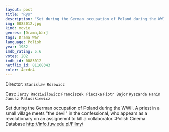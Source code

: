 ```yaml
---
layout: post
title: "Rys"
description: "Set during the German occupation of Poland during the WWII. A priest in a small village meets the devil in the confessional, who appears as a revolutionary on an assignemnt to kill a collaborator..."
img: 0083012.jpg
kind: movie
genres: [Drama,War]
tags: Drama War 
language: Polish
year: 1982
imdb_rating: 5.6
votes: 202
imdb_id: 0083012
netflix_id: 81168343
color: 4ecdc4
---
```

Director: `Stanislaw Rózewicz`  

Cast: `Jerzy Radziwilowicz` `Franciszek Pieczka` `Piotr Bajor` `Ryszarda Hanin` `Janusz Paluszkiewicz` 

Set during the German occupation of Poland during the WWII. A priest in a small village meets "the devil" in the confessional, who appears as a revolutionary on an assignemnt to kill a collaborator.::Polish Cinema Database <http://info.fuw.edu.pl/Filmy/>